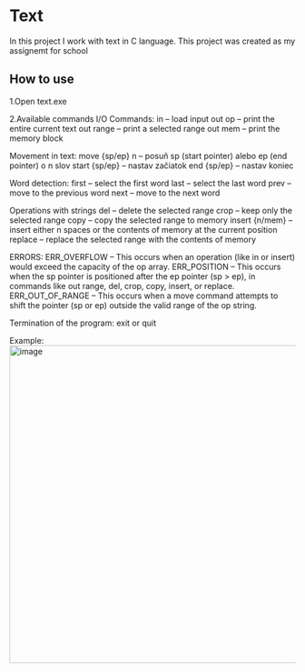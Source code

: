 # Text
In this project I work with text in C language. This project was created as my assignemt for school 

## How to use
1.Open text.exe

2.Available commands
I/O Commands:
   in – load input
   out op – print the entire current text
   out range – print a selected range
   out mem – print the memory block

Movement in text:
   move {sp/ep} n – posuň sp (start pointer) alebo ep (end pointer) o n slov
   start {sp/ep} – nastav začiatok
   end {sp/ep} – nastav koniec

Word detection:
   first – select the first word
   last – select the last word
   prev – move to the previous word
   next – move to the next word

Operations with strings
   del – delete the selected range
   crop – keep only the selected range
   copy – copy the selected range to memory
   insert {n/mem} – insert either n spaces or the contents of memory at the current position
   replace – replace the selected range with the contents of memory

ERRORS:
   ERR_OVERFLOW – This occurs when an operation (like in or insert) would exceed the capacity of the op array.
   ERR_POSITION – This occurs when the sp pointer is positioned after the ep pointer (sp > ep), in commands like out range, del, crop, copy, insert, or replace.
   ERR_OUT_OF_RANGE – This occurs when a move command attempts to shift the pointer (sp or ep) outside the valid range of the op string.

Termination of the program:
   exit or quit

Example:
<img width="519" height="559" alt="image" src="https://github.com/user-attachments/assets/926f0a55-9268-4019-8534-a46e0cd9ca9f" />

